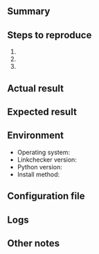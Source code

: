 <!-- Verify first that your issue is not already reported. -->
<!-- If possible, test if the latest release is affected too. -->

## Summary

<!-- general description of the problem -->

## Steps to reproduce

 1. 
 2. 
 3. 

<!-- Reporting a minimal example that reproduces the problem in the text of
the issue can increase the chance of a solution significantly. -->

## Actual result

## Expected result

## Environment

<!-- replace the comments with the output of the commands -->

 * Operating system: <!-- uname -a or lsb_release -a: Debian GNU/Linux 9.1 (stretch), Windows 7, Ubuntu Xenial, etc -->
 * Linkchecker version: <!-- linkchecker --version -->
 * Python version: <!-- python --version -->
 * Install method: <!-- distribution package, PyPI, from source tarball, from git, etc -->

## Configuration file

<!-- include full contents of your configuration file, ~/.linkchecker/linkcheckerrc -->

## Logs

<!-- The exact command line used -->
<!-- Rerun with -Dall and include all relevant lines -->
<!-- If a Traceback happened include it in full as well -->

## Other notes

<!-- Ideas on what might have caused this or could fix this are welcome of
course. -->
